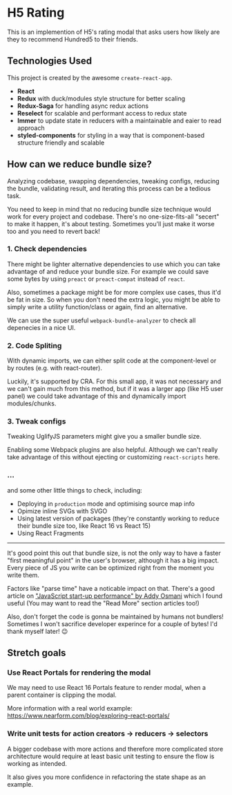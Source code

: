 # H5 Rating

This is an implemention of H5's rating modal that asks users how likely are they to recommend Hundred5 to their friends.

## Technologies Used

This project is created by the awesome `create-react-app`.

* **React**
* **Redux** with duck/modules style structure for better scaling
* **Redux-Saga** for handling async redux actions
* **Reselect** for scalable and performant access to redux state
* **Immer** to update state in reducers with a maintainable and eaier to read approach
* **styled-components** for styling in a way that is component-based structure friendly and scalable

## How can we reduce bundle size?

Analyzing codebase, swapping dependencies, tweaking configs, reducing the bundle, validating result, and iterating this process can be a tedious task.

You need to keep in mind that no reducing bundle size technique would work for every project and codebase. There's no one-size-fits-all "secert" to make it happen, it's about testing. Sometimes you'll just make it worse too and you need to revert back!

### 1. Check dependencies

There might be lighter alternative dependencies to use which you can take advantage of and reduce your bundle size. For example we could save some bytes by using `preact` or `preact-compat` instead of `react`.

Also, sometimes a package might be for more complex use cases, thus it'd be fat in size. So when you don't need the extra logic, you might be able to simply write a utility function/class or again, find an alternative.

We can use the super useful `webpack-bundle-analyzer` to check all depenecies in a nice UI.

### 2. Code Spliting

With dynamic imports, we can either split code at the component-level or by routes (e.g. with react-router).

Luckily, it's supported by CRA. For this small app, it was not necessary and we can't gain much from this method, but if it was a larger app (like H5 user panel) we could take advantage of this and dynamically import modules/chunks.

### 3. Tweak configs

Tweaking UglifyJS parameters might give you a smaller bundle size.

Enabling some Webpack plugins are also helpful. Although we can't really take advantage of this without ejecting or customizing `react-scripts` here.

### ...

and some other little things to check, including:

* Deploying in `production` mode and optimising source map info
* Opimize inline SVGs with SVGO
* Using latest version of packages (they're constantly working to reduce their bundle size too, like React 16 vs React 15)
* Using React Fragments

---

It's good point this out that bundle size, is not the only way to have a faster "first meaningful point" in the user's browser, although it has a big impact. Every piece of JS you write can be optimized right from the moment you write them.

Factors like "parse time" have a noticable impact on that. There's a good article on ["JavaScript start-up performance" by Addy Osmani](https://medium.com/reloading/javascript-start-up-performance-69200f43b201) which I found useful (You may want to read the "Read More" section articles too!)

Also, don't forget the code is gonna be maintained by humans not bundlers! Sometimes I won't sacrifice developer experince for a couple of bytes! I'd thank myself later! 😉

## Stretch goals

### Use React Portals for rendering the modal

We may need to use React 16 Portals feature to render modal, when a parent container is clipping the modal.

More information with a real world example: https://www.nearform.com/blog/exploring-react-portals/

### Write unit tests for action creators -> reducers -> selectors

A bigger codebase with more actions and therefore more complicated store architecture would require at least basic unit testing to ensure the flow is working as intended.

It also gives you more confidence in refactoring the state shape as an example.
